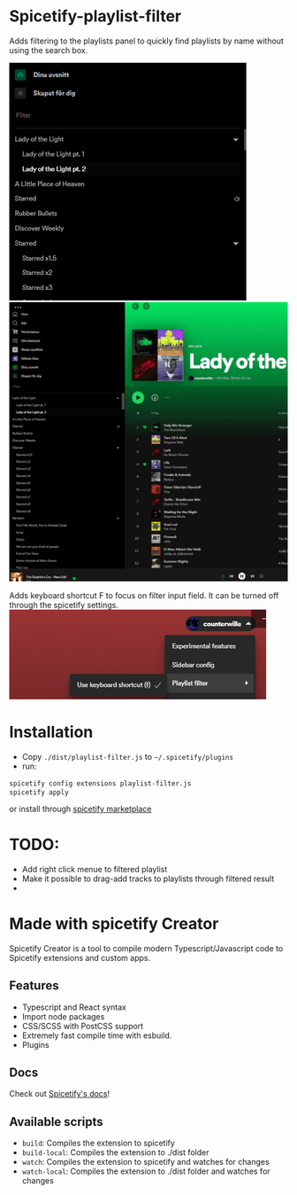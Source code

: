 # Spicetify-playlist-filter

Adds filtering to the playlists panel to quickly find playlists by name without using the search box.

![](./img/playlist-filtering.gif)
![](./img/playlist-filtering2.webp)

Adds keyboard shortcut F to focus on filter input field. It can be turned off through the spicetify settings.
![](./img/config.png)

# Installation

- Copy `./dist/playlist-filter.js` to `~/.spicetify/plugins`
- run:

```
spicetify config extensions playlist-filter.js
spicetify apply
```

or install through [spicetify marketplace](https://github.com/CharlieS1103/spicetify-marketplace)

# TODO:

- Add right click menue to filtered playlist
- Make it possible to drag-add tracks to playlists through filtered result
-

# Made with spicetify Creator

Spicetify Creator is a tool to compile modern Typescript/Javascript code to Spicetify extensions and custom apps.

## Features

- Typescript and React syntax
- Import node packages
- CSS/SCSS with PostCSS support
- Extremely fast compile time with esbuild.
- Plugins

## Docs

Check out [Spicetify's docs](https://spicetify.app/docs/development/spicetify-creator/the-basics)!

## Available scripts

- `build`: Compiles the extension to spicetify
- `build-local`: Compiles the extension to ./dist folder
- `watch`: Compiles the extension to spicetify and watches for changes
- `watch-local`: Compiles the extension to ./dist folder and watches for changes
